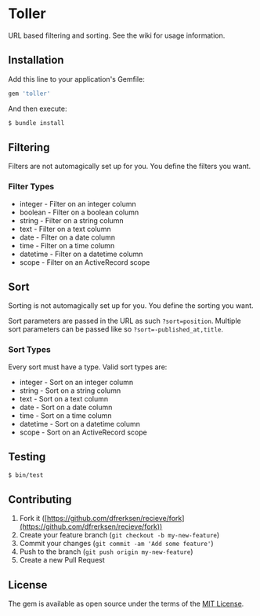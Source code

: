 # Toller

URL based filtering and sorting. See the wiki for usage information.

## Installation

Add this line to your application's Gemfile:

```ruby
gem 'toller'
```

And then execute:

```bash
$ bundle install
```

## Filtering

Filters are not automagically set up for you. You define the filters you want.

### Filter Types

* integer - Filter on an integer column
* boolean - Filter on a boolean column
* string - Filter on a string column
* text - Filter on a text column
* date - Filter on a date column
* time - Filter on a time column
* datetime - Filter on a datetime column
* scope - Filter on an ActiveRecord scope

## Sort

Sorting is not automagically set up for you. You define the sorting you want.

Sort parameters are passed in the URL as such `?sort=position`. Multiple sort parameters can be passed like so `?sort=-published_at,title`.

### Sort Types

Every sort must have a type. Valid sort types are:

* integer - Sort on an integer column
* string - Sort on a string column
* text - Sort on a text column
* date - Sort on a date column
* time - Sort on a time column
* datetime - Sort on a datetime column
* scope - Sort on an ActiveRecord scope

## Testing

```bash
$ bin/test
```

## Contributing

1. Fork it ([https://github.com/dfrerksen/recieve/fork](https://github.com/dfrerksen/recieve/fork))
2. Create your feature branch (`git checkout -b my-new-feature`)
3. Commit your changes (`git commit -am 'Add some feature'`)
4. Push to the branch (`git push origin my-new-feature`)
5. Create a new Pull Request

## License

The gem is available as open source under the terms of the [MIT License](https://opensource.org/licenses/MIT).
